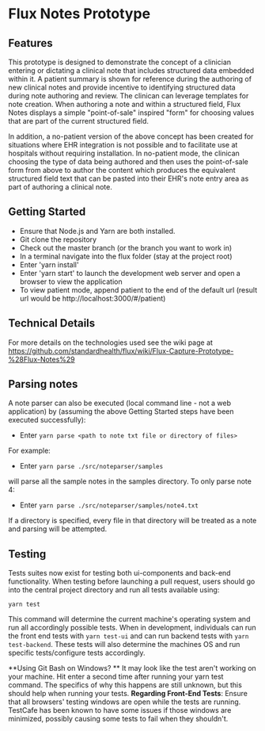 # Flux Notes Prototype

## Features
This prototype is designed to demonstrate the concept of a clinician entering or dictating a clinical note that includes structured data embedded within it. A patient summary is shown for reference during the authoring of new clinical notes and provide incentive to identifying structured data during note authoring and review. The clinican can leverage templates for note creation. When authoring a note and within a structured field, Flux Notes displays a simple "point-of-sale" inspired "form" for choosing values that are part of the current structured field.

In addition, a no-patient version of the above concept has been created for situations where EHR integration is not possible and to facilitate use at hospitals without requiring installation. In no-patient mode, the clinican choosing the type of data being authored and then uses the point-of-sale form from above to author the content which produces the equivalent structured field text that can be pasted into their EHR's note entry area as part of authoring a clinical note.

## Getting Started

* Ensure that Node.js and Yarn are both installed.
* Git clone the repository
* Check out the master branch (or the branch you want to work in)
* In a terminal navigate into the flux folder (stay at the project root)
* Enter 'yarn install'
* Enter 'yarn start' to launch the development web server and open a browser to view the application
* To view patient mode, append patient to the end of the default url (result url would be http://localhost:3000/#/patient)

## Technical Details

For more details on the technologies used see the wiki page at https://github.com/standardhealth/flux/wiki/Flux-Capture-Prototype-%28Flux-Notes%29

## Parsing notes

A note parser can also be executed (local command line - not a web application) by (assuming the above Getting Started steps have been executed successfully):

* Enter `yarn parse <path to note txt file or directory of files>`

For example:
* Enter `yarn parse ./src/noteparser/samples`

will parse all the sample notes in the samples directory. To only parse note 4:
* Enter `yarn parse ./src/noteparser/samples/note4.txt`

If a directory is specified, every file in that directory will be treated as a note and parsing will be attempted.

## Testing 

Tests suites now exist for testing both ui-components and back-end functionality. When testing before launching a pull request, users should go into the central project directory and run all tests available using: 

    yarn test

This command will determine the current machine's operating system and run all accordingly possible tests. When in development, individuals can run the front end tests with `yarn test-ui` and can run backend tests with `yarn test-backend`. These tests will also determine the machines OS and run specific tests/configure tests accordingly.

**Using Git Bash on Windows? ** It may look like the test aren't working on your machine. Hit enter a second time after running your yarn test command. The specifics of why this happens are still unknown, but this should help when running your tests.
**Regarding Front-End Tests**:  Ensure that all browsers' testing windows are open while the tests are running. TestCafe has been known to have some issues if those windows are minimized, possibly causing some tests to fail when they shouldn't. 
